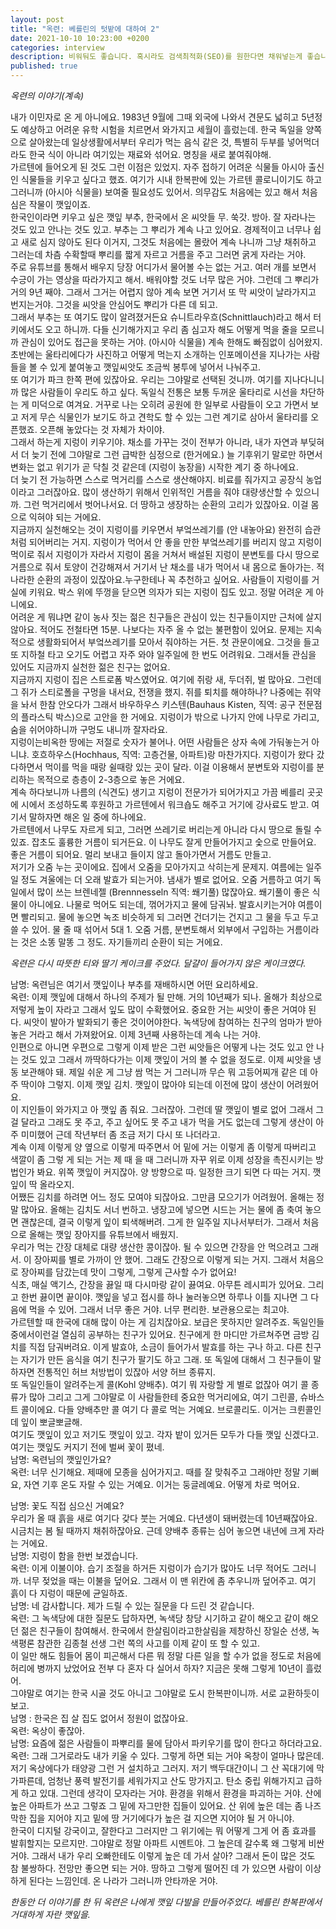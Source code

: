 ```yaml
---
layout: post
title: "옥련: 베를린의 텃밭에 대하여 2"
date: 2021-10-10 10:23:00 +0200
categories: interview
description: 비워둬도 좋습니다. 혹시라도 검색최적화(SEO)를 원한다면 채워넣는게 좋습니다.
published: true
---
```


*옥련의 이야기(계속)*  

내가 이민자로 온 게 아니에요. 1983년 9월에 그때 외국에 나와서 견문도 넓히고 5년정도 예상하고 어려운 유학 시험을 치르면서 와가지고 세월이 흘렀는데. 한국 독일을 양쪽으로 살아왔는데 일상생활에서부터 우리가 먹는 음식 같은 것, 특별히 두부를 넣어먹더라도 한국 식이 아니라 여기있는 재료와 섞어요. 명칭을 새로 붙여줘야해.  
가르텐에 들어오게 된 것도 그런 이점은 있었지. 자주 접하기 어려운 식물들 아시아 출신인 식물들을 키우고 싶다고 했죠. 여기가 시내 한복판에 있는 가르텐 콜로니이기도 하고 그러니까 (아시아 식물을) 보여줄 필요성도 있어서. 의무감도 처음에는 있고 해서 처음 심은 작물이 깻잎이죠.  
한국인이라면 키우고 싶은 깻잎 부추, 한국에서 온 씨앗들 무. 쑥갓. 방아. 잘 자라나는 것도 있고 안나는 것도 있고. 부추는 그 뿌리가 계속 나고 있어요. 경제적이고 너무나 쉽고 새로 심지 않아도 된다 이거지, 그것도 처음에는 몰랐어 계속 나니까 그냥 채취하고 그러는데 차츰 수확할때 뿌리를 짧게 자르고 거름을 주고 그러면 굵게 자라는 거야.  
주로 유튜브를 통해서 배우지 당장 어디가서 물어볼 수는 없는 거고. 여러 개를 보면서 수긍이 가는 영상을 따라가지고 해서. 배워야할 것도 너무 많은 거야. 그런데 그 뿌리가 거의 9년 째야. 그래서 그거는 어렵지 않아 계속 보면 거기서 또 막 씨앗이 날라가지고 번지는거야. 그것을 씨앗을 안심어도 뿌리가 다른 데 되고.  
그래서 부추는 또 여기도 많이 알려졌거든요 슈니트라우흐(Schnittlauch)라고 해서 터키에서도 오고 하니까. 다들 신기해가지고 우리 좀 심고자 해도 어떻게 먹을 줄을 모르니까 관심이 있어도 접근을 못하는 거야. (아시아 식물을) 계속 한해도 빠짐없이 심어왔지. 초반에는 울타리에다가 사진하고 어떻게 먹는지 소개하는 인포메이션을 지나가는 사람들을 볼 수 있게 붙여놓고 깻잎씨앗도 조금씩 봉투에 넣어서 나눠주고.  
또 여기가 파크 한쪽 편에 있잖아요. 우리는 그야말로 선택된 것니까. 여기를 지나다니니까 많은 사람들이 우리도 하고 싶다. 독일식 전통은 보통 두꺼운 울타리로 시선을 차단하는 게 미덕으로 여겨요. 거꾸로 나는 오히려 공원에 한 일부로 사람들이 오고 가면서 보고 저게 무슨 식물인가 보기도 하고 견학도 할 수 있는 그런 계기로 삼아서 울타리를 오픈했죠. 오픈해 놓았다는 것 자체가 차이야.   
그래서 하는게 지렁이 키우기야. 채소를 가꾸는 것이 전부가 아니라, 내가 자연과 부딪혀서 더 늦기 전에 그야말로 그런 급박한 심정으로 (한거에요.) 늘 기후위기 말로만 하면서 변화는 없고 위기가 곧 닥칠 것 같은데 (지렁이 농장을) 시작한 계기 중 하나에요.  
더 늦기 전 가능하면 스스로 먹거리를 스스로 생산해야지. 비료를 줘가지고 공장식 농업이라고 그러잖아요. 많이 생산하기 위해서 인위적인 거름을 줘야 대량생산할 수 있으니까. 그런 먹거리에서 벗어나서요. 더 땅하고 생장하는 순환의 고리가 있잖아요. 이걸 몸으로 익혀야 되는 거에요.  
지금까지 실천해오는 것이 지렁이를 키우면서 부엌쓰레기를 (안 내놓아요) 완전히 습관처럼 되어버리는 거지. 지렁이가 먹어서 안 좋을 만한 부엌쓰레기를 버리지 않고 지렁이 먹이로 줘서 지렁이가 자라서 지렁이 몸을 거쳐서 배설된 지렁이 분변토를 다시 땅으로 거름으로 줘서 토양이 건강해져서 거기서 난 채소를 내가 먹어서 내 몸으로 돌아가는. 적나라한 순환의 과정이 있잖아요.누구한테나 꼭 추천하고 싶어요. 사람들이 지렁이를 거실에 키워요. 박스 위에 뚜껑을 닫으면 의자가 되는 지렁이 집도 있고. 정말 어려운 게 아니에요.   
어려운 게 뭐냐면 같이 농사 짓는 젊은 친구들은 관심이 있는 친구들이지만 근처에 살지 않아요. 적어도 전철타면 15분. 나보다는 자주 올 수 없는 불편함이 있어요. 문제는 지속적으로 생활화되어서 부엌쓰레기를 모아서 줘야하는 거든. 첫 관문이에요. 그것을 들고 또 지하철 타고 오기도 어렵고 자주 와야 일주일에 한 번도 어려워요. 그래서들 관심을 있어도 지금까지 실천한 젊은 친구는 없어요.  
지금까지 지렁이 집은 스트로폼 박스였어요. 여기에 쥐랑 새, 두더쥐, 벌 많아요. 그런데 그 쥐가 스티로폴을 구멍을 내서요, 전쟁을 했지. 쥐를 퇴치를 해야하나? 나중에는 쥐약을 놔서 한참 안오다가 그래서 바우하우스 키스텐(Bauhaus Kisten, 직역: 공구 전문점의 플라스틱 박스)으로 고안을 한 거에요. 지렁이가 밖으로 나가지 안에 나무로 가리고, 숨을 쉬어야하니까 구멍도 내니까 잘자라요.  
지렁이는비옥한 땅에는 저절로 숫자가 불어나. 어떤 사람들은 상자 속에 가둬놓는거 아니냐. 호흐하우스(Hochhaus, 직역: 고층건물, 아파트)랑 마찬가지다. 지렁이가 왔다 갔다하면서 먹이를 먹을 때랑 쉴때랑 있는 곳이 달라. 이걸 이용해서 분변토와 지렁이를 분리하는 목적으로 층층이 2-3층으로 놓은 거에요.  
계속 하다보니까 나름의 (식견도) 생기고 지렁이 전문가가 되어가지고 가끔 베를리 곳곳에 시에서 조성하도록 후원하고 가르텐에서 워크숍도 해주고 거기에 강사료도 받고. 여기서 말하자면 해온 일 중에 하나에요.  
가르텐에서 나무도 자르게 되고, 그러면 쓰레기로 버리는게 아니라 다시 땅으로 돌릴 수 있죠. 잡초도 훌륭한 거름이 되거든요. 이 나무도 잘게 만들어가지고 숯으로 만들어요. 좋은 거름이 되어요. 멀리 보내고 들이지 않고 돌아가면서 거름도 만들고.  
저기가 오줌 누는 곳이에요. 집에서 오줌을 모아가지고 삭히는게 문제지. 여름에는 일주일 정도 겨울에는 더 오래 발효가 되는거야. 냄새가 별로 없어요. 오줌 거름하고 여기 독일에서 많이 쓰는 브렌네젤 (Brennnesseln 직역: 쐐기풀) 많잖아요. 쐐기풀이 좋은 식물이 아니에요. 나물로 먹어도 되는데, 꺾어가지고 물에 담궈놔. 발효시키는거야 여름이면 빨리되고. 물에 놓으면 녹조 비슷하게 되 그러면 건더기는 건지고 그 물을 두고 두고 쓸 수 있어. 물 줄 때 섞어서 5대 1. 오줌 거름, 분변토해서 외부에서 구입하는 거름이라는 것은 소똥 말똥 그 정도. 자기들끼리 순환이 되는 거에요.  

*옥련은 다시 따뜻한 티와 딸기 케이크를 주었다. 달걀이 들어가지 않은 케이크였다.*  

남명: 옥련님은 여기서 깻잎이나 부추를 재배하시면 어떤 요리하세요.  
옥련:
이제 깻잎에 대해서 하나의 주제가 될 만해. 거의 10년째가 되나. 올해가 최상으로 저렇게 높이 자라고 그래서 잎도 많이 수확했어요. 중요한 거는 씨앗이 좋은 거여야 된다. 씨앗이 발아가 발화되기 좋은 것이어야한다. 녹색당에 참여하는 친구의 엄마가 받아 놓은 거라고 해서 가져왔어요. 이제 3년째 사용하는데 계속 나는 거야.   
인편으로 아니면 우편으로 그렇게 이제 받은 그런 씨앗들은 어떻게 나는 것도 있고 안 나는 것도 있고 그래서 까딱하다가는 이제 깻잎이 거의 볼 수 없을 정도로. 이제 씨앗을 냉동 보관해야 돼. 
제일 쉬운 게 그냥 쌈 먹는 거 그러니까 무슨 뭐 고등어찌개 같은 데 아주 딱이야 그렇지. 이제 깻잎 김치. 깻잎이 많아야 되는데 이전에 많이 생산이 어려웠어요.  
이 지인들이 와가지고 아 깻잎 좀 줘요. 그러잖아. 그런데 딸 깻잎이 별로 없어 그래서 그걸 달라고 그래도 못 주고, 주고 싶어도 못 주고 내가 먹을 거도 없는데 그렇게 생산이 아주 미미했어 근데 작년부터 좀 조금 저기 다시 또 나더라고.  
계속 이제 이렇게 양 옆으로 이렇게 따주면서 어 밑에 거는 이렇게 좀 이렇게 따버리고 색깔이 좀 그렇 게 되는 거는 제 때 을 때 그러니까 자꾸 위로 이제
성장을 촉진시키는 방법인가 봐요. 위쪽 깻잎이 커지잖아. 양 방향으로 따. 일정한 크기 되면 다 따는 거지. 깻잎이 딱 올라오지.  
어쨌든 김치를 하려면 어느 정도 모여야 되잖아요. 그만큼 모으기가 어려웠어. 올해는 정말 많아요. 올해는 김치도 서너 번하고. 냉장고에 넣으면 시드는 거는 물에 좀 축여 놓으면 괜찮은데, 결국 이렇게 잎이 퇴색해버려. 그게 한 일주일 지나서부터가. 그래서 처음으로 올해는 깻잎 장아지를 유튜브에서 배웠지.  
우리가 먹는 간장 대체로 대량 생산한 콩이잖아. 될 수 있으면 간장을 안 먹으려고 그래서. 이 장아찌를 별로 가까이 안 했어. 그래도 간장으로 이렇게 되는 거지. 그래서 처음으로 장아찌를 담갔는데 맛이 그렇게, 그렇게 근사할 수가 없어요!  
식초, 매실 액기스, 간장을 끓일 때 다시마랑 같이 끓여요. 아무튼 레시피가 있어요. 그리고 한번 끓이면 끝이야. 깻잎을 넣고 접시를 하나 눌러놓으면 하루나 이틀 지나면 그 다음에 먹을 수 있어. 그래서 너무 좋은 거야. 너무 편리한. 보관용으로는 최고야.  
가르텐할 때 한국에 대해 많이 아는 게 김치잖아요. 보급은 못하지만 알려주죠. 독일인들 중에서이런걸 열심히 공부하는 친구가 있어요. 친구에게 한 마디만 가르쳐주면 금방 김치를 직접 담궈버려요. 이게 발효야, 소금이 들어가서 발효를 하는 구나 하고. 다른 친구는 자기가 만든 음식을 여기 친구가 팔기도 하고 그래. 또 독일에 대해서 그 친구들이 말하자면 전통적인 허브 처방법이 있잖아 서양 허브 종류지.  
또 독일인들이 알려주는게 콜(Kohl 양배추). 여기 뭐 자랑할 게 별로 없잖아 여기 콜 종류가 많아 그리고 그게 그야말로 이 사람들한테 중요한 먹거리에요, 여기 그린콜, 슈바스트 콜이에요. 다들 양배추만 콜 여기 다 콜로 먹는 거예요. 브로콜리도. 이거는 크륀콜인데 잎이 뽀글뽀글해.  
여기도 깻잎이 있고 저기도 깻잎이 있고. 각자 밭이 있거든 모두가 다들 깻잎 신겠다고. 여기는 깻잎도 커지기 전에 벌써 꽃이 폈네.  
남명: 옥련님의 깻잎인가요?  
옥련: 너무 신기해요. 제때에 모종을 심어가지고. 때를 잘 맞춰주고 그래야만 정말 기뻐요, 자연 기후 온도 자랄 수 있는 거예요. 이거는 둥글레예요. 어떻게 차로 먹어요.  

남명: 꽃도 직접 심으신 거예요?  
우리가 올 때 흙을 새로 여기다 갖다 붓는 거예요. 다년생이 돼버렸는데 10년째잖아요.  
시금치는 봄 될 때까지 채취하잖아요. 근데 양배추 종류는 심어 놓으면 내년에 크게 자라는 거에요.  
남명: 지렁이 함을 한번 보겠습니다.  
옥련: 이게 이불이야. 습기 조절을 하거든 지렁이가 습기가 많아도 너무 적어도 그러니까. 너무 젖었을 때는 이불을 덮어요. 그래서 이 맨 위칸에 좀 추우니까 덮어주고. 여기 흙이 다 지렁이 때문에 균일하죠.  
남명: 네 감사합니다. 제가 드릴 수 있는 질문을 다 드린 것 같습니다.  
옥련: 그 녹색당에 대한 질문도 답하자면, 녹색당 창당 시기하고 같이 해오고 같이 해오던 젊은 친구들이 참여해서. 한국에서 한살림이라고한살림을 제창하신 장일순 선생, 녹색평론 참관한 김종철 선생 그런 쪽의 사고를 이제 같이 또 할 수 있고.  
이 일만 해도 힘들어 몸이 피곤해서 다른 뭐 정말 다른 일을 할 수가 없을 정도로 처음에 허리에 병까지 났었어요 전부 다 혼자 다 실어서 하자? 지금은 못해 그렇게 10년이 흘렀어.  
그야말로 여기는 한국 시골 것도 아니고 그야말로 도시 한복판이니까. 서로 교환하듯이 보고.   
남명 : 한국은 집 살 집도 없어서 정원이 없잖아요.  
옥련: 옥상이 좋잖아.  
남명: 요즘에 젊은 사람들이 파뿌리를 물에 담아서 파키우기를 많이 한다고 하더라고요.  
옥련: 그래 그거로라도 내가 키울 수 있다. 그렇게 하면 되는 거야 옥창이 얼마나 많은데. 저기 옥상에다가 태양광 그런 거 설치하고 그러지. 저기 백두대간이니 그 산 꼭대기에 막 가파른데, 엄청난 풍력 발전기를 세워가지고 산도 망가지고. 탄소 중립 위해가지고 급하게 하고 있대. 그런데 생각이 모자라는 거야. 환경을 위해서 환경을 파괴하는 거야. 산에 높은 아파트가 쓰고 그렇죠 그 밑에 자그만한 집들이 있어요. 산 위에 높은 데는 좀 나즈막한 집을 지어야 지고 밑에 땅 거기에다가 높은 걸 지으면 지어야 될 거 아니야.  
한국이 디지털 강국이고, 잘한다고 그러지만 그 위기에는 뭐 어떻게 그게 어 좀 효과를 발휘할지는 모르지만. 그야말로 정말 아파트 시멘트야. 그 높은데 갈수록 왜 그렇게 비싼 거야. 그래서 내가 우리 오빠한테도 이렇게 높은 데 가서 살아? 그래서 돈이 많은 것도 참 불쌍하다. 전망만 좋으면 되는 거야. 땅하고 그렇게 떨어진 데 가 있으면 사람이 이상하게 된다는 느낌인데. 온 나라가 그러니까 안타까운 거야.  
  
*한동안 더 이야기를 한 뒤 옥련은 나에게 깻잎 다발을 만들어주었다. 베를린 한복판에서 거대하게 자란 깻잎을.*   


